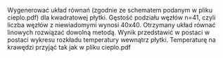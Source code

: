 Wygenerować układ równań (zgodnie ze schematem podanym w pliku cieplo.pdf) dla kwadratowej płytki. Gęstość podziału węzłów n=41, czyli liczba węzłów z niewiadomymi wynosi 40x40.
Otrzymany układ równać linowych rozwiązać dowolną metodą. Wynik przedstawić w postaci w postaci wykresu rozkładu temperatury wewnątrz płytki.
Temperaturę na krawędzi przyjąć tak jak w pliku cieplo.pdf
